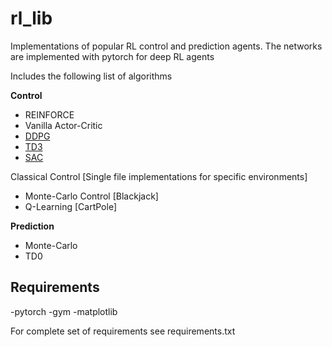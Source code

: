 # rl_lib

Implementations of popular RL control and prediction agents.
The networks are implemented with pytorch for deep RL agents

Includes the following list of algorithms

 **Control**
 
* REINFORCE
* Vanilla Actor-Critic
* [DDPG](agents/DDPG)
* [TD3](agents/TD3)
* [SAC](agents/SAC)

Classical Control [Single file implementations for specific environments]
* Monte-Carlo Control [Blackjack]
* Q-Learning [CartPole]


**Prediction**
* Monte-Carlo
* TD0


## Requirements
-pytorch
-gym
-matplotlib

For complete set of requirements see requirements.txt

